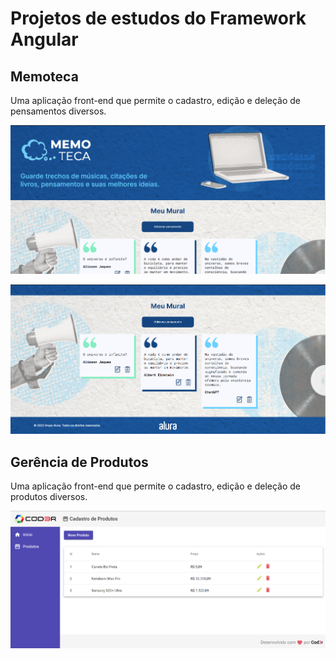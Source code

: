 # Projetos de estudos do Framework Angular

## Memoteca

Uma aplicação front-end que permite o cadastro, edição e deleção de pensamentos diversos.

![alt text](https://github.com/alissonjaques/imagens-aplicacoes/blob/main/memoteca/home1.PNG)

![alt text](https://github.com/alissonjaques/imagens-aplicacoes/blob/main/memoteca/home2.PNG)

## Gerência de Produtos

Uma aplicação front-end que permite o cadastro, edição e deleção de produtos diversos.

![alt text](https://github.com/alissonjaques/imagens-aplicacoes/blob/main/angular-essencial/products.PNG)

##
